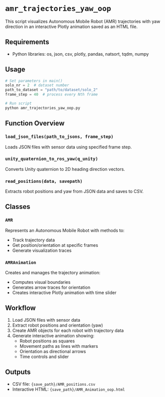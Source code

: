 # `amr_trajectories_yaw_oop`
This script visualizes Autonomous Mobile Robot (AMR) trajectories with yaw direction in an interactive Plotly animation saved as an HTML file.

## Requirements
- Python libraries: os, json, csv, plotly, pandas, natsort, tqdm, numpy

## Usage
```python
# Set parameters in main()
solo_nr = 2  # dataset number
path_to_dataset = "path/to/dataset/solo_2"
frame_step = 40  # process every Nth frame

# Run script
python amr_trajectories_yaw_oop.py
```

## Function Overview

### `load_json_files(path_to_jsons, frame_step)`
Loads JSON files with sensor data using specified frame step.

### `unity_quaternion_to_ros_yaw(q_unity)`
Converts Unity quaternion to 2D heading direction vectors.

### `read_positions(data, savepath)`
Extracts robot positions and yaw from JSON data and saves to CSV.

## Classes

### `AMR`
Represents an Autonomous Mobile Robot with methods to:
- Track trajectory data
- Get position/orientation at specific frames
- Generate visualization traces

### `AMRAnimation`
Creates and manages the trajectory animation:
- Computes visual boundaries
- Generates arrow traces for orientation
- Creates interactive Plotly animation with time slider

## Workflow
1. Load JSON files with sensor data
2. Extract robot positions and orientation (yaw)
3. Create AMR objects for each robot with trajectory data
4. Generate interactive animation showing:
   - Robot positions as squares
   - Movement paths as lines with markers
   - Orientation as directional arrows
   - Time controls and slider

## Outputs
- CSV file: `{save_path}/AMR_positions.csv`
- Interactive HTML: `{save_path}/AMR_Animation_oop.html`
